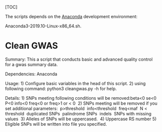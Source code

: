 [TOC]

The scripts depends on the [Anaconda](https://mirrors.tuna.tsinghua.edu.cn/anaconda/archive/Anaconda3-2019.10-Linux-x86_64.sh) development environment:

Anaconda3-2019.10-Linux-x86_64.sh.

# Clean GWAS

Summary:
    This a script that conducts basic and advanced quality control for a gwas summary data.

Dependencies: Anaconda

Usage:
    1) Configure basic variables in the head of this script.
    2) using following command: python3 cleangwas.py -h for help.

Details:
    1) SNPs meeting following conditions will be removed:beta<0
        se<0
        P<0
        info<0
        freq<0 or freq>1
        or < 0
​	2) SNPs meeting will be removed if you set additional parameters:
​    	p>threshold
​    	info<threshold
​    	freq<maf
​    	N < threshold
​    	duplicated SNPs
​    	palindrome SNPs
​    	indels
​    	SNPs with missing values
​	3) Alleles of SNPs will be uppercased.
​	4) Uppercase RS number
​	5) Eligible SNPs will be written into file you specified.